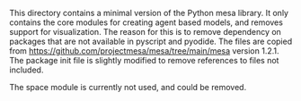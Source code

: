 This directory contains a minimal version of the Python mesa library.
It only contains the core modules for creating agent based models, and removes support for visualization.
The reason for this is to remove dependency on packages that are not available in pyscript and pyodide.
The files are copied from https://github.com/projectmesa/mesa/tree/main/mesa version 1.2.1.
The package init file is slightly modified to remove references to files not included.

The space module is currently not used, and could be removed.